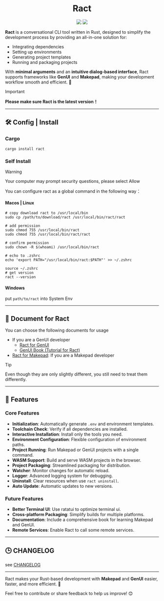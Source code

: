 <div align="center">
  <h1>Ract</h1>

  <img src="https://img.shields.io/badge/Ract-0.1.4-orange?style=flat-square&logo=rust&logoColor=%23fff&labelColor=%23DEA584&color=%23DEA584"> 
  <img src="https://img.shields.io/badge/License-MIT-orange?style=flat-square&logoColor=%23fff&labelColor=%2323B898&color=%2323B898">
</div>

**Ract** is a conversational CLI tool written in Rust, designed to simplify the development process by providing an all-in-one solution for:  

- Integrating dependencies  
- Setting up environments  
- Generating project templates  
- Running and packaging projects  

With **minimal arguments** and an **intuitive dialog-based interface**, Ract supports frameworks like **GenUI** and **Makepad**, making your development workflow smooth and efficient. 🚀

> [!IMPORTANT]
> **Please make sure Ract is the latest version！**

---

## 🛠️ Config | Install

### Cargo

```shell
cargo install ract
```

### Self Install

> [!WARNING]
> Your computer may prompt security questions, please select Allow

You can configure ract as a global command in the following way：

#### Macos | Linux

```shell
# copy download ract to /usr/local/bin
sudo cp /path/to/download/ract /usr/local/bin/ract/ract

# add permission
sudo chmod 755 /usr/local/bin/ract
sudo chmod 755 /usr/local/bin/ract/ract

# confirm permission
sudo chown -R $(whoami) /usr/local/bin/ract

# echo to .zshrc
echo 'export PATH="/usr/local/bin/ract:$PATH"' >> ~/.zshrc

source ~/.zshrc
# get version
ract --version
```

#### Windows

put `path/to/ract` into System Env

---

## 📖 Document for Ract

You can choose the following documents for usage

- If you are a GenUI developer
  - [Ract for GenUI](./README/gen_ui.md)
  - [GenUI Book (Tutorial for Ract)](https://privoce.github.io/GenUI.github.io/tools/ract/introduction)
- [Ract for Makepad](./README/makepad.md): If you are a Makepad developer

> [!TIP]
>
> Even though they are only slightly different, you still need to treat them differently.

---

## 🎯 Features  

### Core Features  

- **Initialization**: Automatically generate `.env` and environment templates.  
- **Toolchain Check**: Verify if all dependencies are installed.  
- **Interactive Installation**: Install only the tools you need.  
- **Environment Configuration**: Flexible configuration of environment paths.  
- **Project Running**: Run Makepad or GenUI projects with a single command.  
- **WASM Support**: Build and serve WASM projects in the browser.  
- **Project Packaging**: Streamlined packaging for distribution.  
- **Watcher**: Monitor changes for automatic reload.  
- **Logger**: Advanced logging system for debugging.  
- **Uninstall**: Clear resources when use `ract uninstall`.
- **Auto Update**: Automatic updates to new versions.

### Future Features  

- **Better Terminal UI**: Use ratatui to optimize terminal ui.
- **Cross-platform Packaging**: Simplify builds for multiple platforms.  
- **Documentation**: Include a comprehensive book for learning Makepad and GenUI.  
- **Remote Services**: Enable Ract to call some remote services.

---

## 🕒 CHANGELOG

see [CHANGELOG](./CHANGELOG.md)

---

Ract makes your Rust-based development with **Makepad** and **GenUI** easier, faster, and more efficient. 🎉  

Feel free to contribute or share feedback to help us improve! 😊 